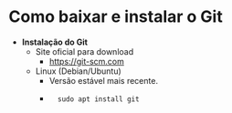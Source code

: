 # Como baixar e instalar o Git

- **Instalação do Git**
  - Site oficial para download
    - https://git-scm.com
  - Linux (Debian/Ubuntu)
    - Versão estável mais recente.
    - ```console
        sudo apt install git
      ```